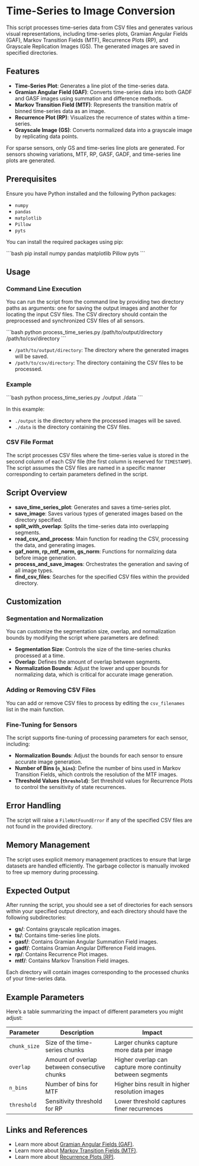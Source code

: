 
# Time-Series to Image Conversion

This script processes time-series data from CSV files and generates various visual representations, including time-series plots, Gramian Angular Fields (GAF), Markov Transition Fields (MTF), Recurrence Plots (RP), and Grayscale Replication Images (GS). The generated images are saved in specified directories.

## Features

- **Time-Series Plot**: Generates a line plot of the time-series data.
- **Gramian Angular Field (GAF)**: Converts time-series data into both GADF and GASF images using summation and difference methods.
- **Markov Transition Field (MTF)**: Represents the transition matrix of binned time-series data as an image.
- **Recurrence Plot (RP)**: Visualizes the recurrence of states within a time-series.
- **Grayscale Image (GS)**: Converts normalized data into a grayscale image by replicating data points.

For sparse sensors, only GS and time-series line plots are generated. For sensors showing variations, MTF, RP, GASF, GADF, and time-series line plots are generated.

## Prerequisites

Ensure you have Python installed and the following Python packages:

- `numpy`
- `pandas`
- `matplotlib`
- `Pillow`
- `pyts`

You can install the required packages using pip:

\`\`\`bash
pip install numpy pandas matplotlib Pillow pyts
\`\`\`

## Usage

### Command Line Execution

You can run the script from the command line by providing two directory paths as arguments: one for saving the output images and another for locating the input CSV files. The CSV directory should contain the preprocessed and synchronized CSV files of all sensors.

\`\`\`bash
python process_time_series.py /path/to/output/directory /path/to/csv/directory
\`\`\`

- `/path/to/output/directory`: The directory where the generated images will be saved.
- `/path/to/csv/directory`: The directory containing the CSV files to be processed.

### Example

\`\`\`bash
python process_time_series.py ./output ./data
\`\`\`

In this example:

- `./output` is the directory where the processed images will be saved.
- `./data` is the directory containing the CSV files.

### CSV File Format

The script processes CSV files where the time-series value is stored in the second column of each CSV file (the first column is reserved for `TIMESTAMP`). The script assumes the CSV files are named in a specific manner corresponding to certain parameters defined in the script.

## Script Overview

- **save_time_series_plot**: Generates and saves a time-series plot.
- **save_image**: Saves various types of generated images based on the directory specified.
- **split_with_overlap**: Splits the time-series data into overlapping segments.
- **read_csv_and_process**: Main function for reading the CSV, processing the data, and generating images.
- **gaf_norm, rp_mtf_norm, gs_norm**: Functions for normalizing data before image generation.
- **process_and_save_images**: Orchestrates the generation and saving of all image types.
- **find_csv_files**: Searches for the specified CSV files within the provided directory.

## Customization

### Segmentation and Normalization

You can customize the segmentation size, overlap, and normalization bounds by modifying the script where parameters are defined:

- **Segmentation Size**: Controls the size of the time-series chunks processed at a time.
- **Overlap**: Defines the amount of overlap between segments.
- **Normalization Bounds**: Adjust the lower and upper bounds for normalizing data, which is critical for accurate image generation.

### Adding or Removing CSV Files

You can add or remove CSV files to process by editing the `csv_filenames` list in the main function.

### Fine-Tuning for Sensors

The script supports fine-tuning of processing parameters for each sensor, including:

- **Normalization Bounds**: Adjust the bounds for each sensor to ensure accurate image generation.
- **Number of Bins (`n_bins`)**: Define the number of bins used in Markov Transition Fields, which controls the resolution of the MTF images.
- **Threshold Values (`threshold`)**: Set threshold values for Recurrence Plots to control the sensitivity of state recurrences.

## Error Handling

The script will raise a `FileNotFoundError` if any of the specified CSV files are not found in the provided directory.

## Memory Management

The script uses explicit memory management practices to ensure that large datasets are handled efficiently. The garbage collector is manually invoked to free up memory during processing.

## Expected Output

After running the script, you should see a set of directories for each sensors within your specified output directory, and each directory should have the following subdirectories:

- **gs/**: Contains grayscale replication images.
- **ts/**: Contains time-series line plots.
- **gasf/**: Contains Gramian Angular Summation Field images.
- **gadf/**: Contains Gramian Angular Difference Field images.
- **rp/**: Contains Recurrence Plot images.
- **mtf/**: Contains Markov Transition Field images.

Each directory will contain images corresponding to the processed chunks of your time-series data.

## Example Parameters

Here’s a table summarizing the impact of different parameters you might adjust:

| Parameter       | Description                                                             | Impact                                   |
|-----------------|-------------------------------------------------------------------------|------------------------------------------|
| `chunk_size`    | Size of the time-series chunks                                          | Larger chunks capture more data per image|
| `overlap`       | Amount of overlap between consecutive chunks                            | Higher overlap can capture more continuity between segments|
| `n_bins`        | Number of bins for MTF                                                  | Higher bins result in higher resolution images|
| `threshold`     | Sensitivity threshold for RP                                            | Lower threshold captures finer recurrences|

## Links and References

- Learn more about [Gramian Angular Fields (GAF)](https://pyts.readthedocs.io/en/stable/generated/pyts.image.GramianAngularField.html).
- Learn more about [Markov Transition Fields (MTF)](https://pyts.readthedocs.io/en/stable/generated/pyts.image.MarkovTransitionField.html).
- Learn more about [Recurrence Plots (RP)](https://pyts.readthedocs.io/en/stable/generated/pyts.image.RecurrencePlot.html).


